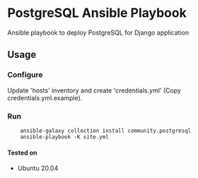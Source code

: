 # PostgreSQL Ansible Playbook
Ansible playbook to deploy PostgreSQL for Django application

## Usage

### Configure
Update 'hosts' inventory and create 'credentials.yml' (Copy credentials.yml.example).

### Run
        ansible-galaxy collection install community.postgresql
        ansible-playbook -K site.yml

#### Tested on
* Ubuntu 20.04
